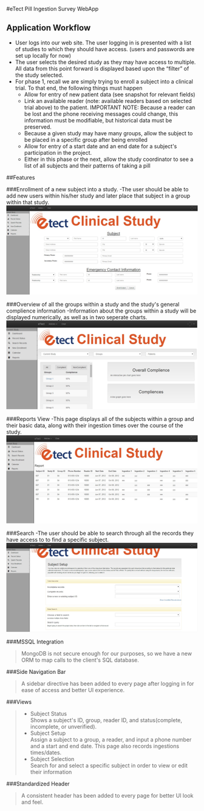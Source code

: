 #eTect Pill Ingestion Survey WebApp

## Application Workflow

* User logs into our web site.  The user logging in is presented with a list of studies to which they should have access. (users and passwords are set up locally for now)
* The user selects the desired study as they may have access to multiple.  All data from this point forward is displayed based upon the “filter” of the study selected.
* For phase 1, recall we are simply trying to enroll a subject into a clinical trial.  To that end, the following things must happen
  * Allow for entry of new patient data (see snapshot for relevant fields)
  * Link an available reader (note: available readers based on selected trial above) to the patient.  IMPORTANT NOTE: Because a reader can be lost and the phone receiving messages could change, this information must be modifiable, but historical data must be preserved.
  * Because a given study may have many groups, allow the subject to be placed in a specific group after being enrolled
  * Allow for entry of a start date and an end date for a subject's participation in the project.
  * Either in this phase or the next, allow the study coordinator to see a list of all subjects and their patterns of taking a pill

##Features

###Enrollment of a new subject into a study. 
-The user should be able to add new users within his/her study and later place that subject in a group within that study.
![Alt text](public/img/readme/Enroll.jpg?raw=true)

###Overview of all the groups within a study and the study's general complience information
-Information about the groups within a study will be displayed numerically, as well as in two seperate charts.
![Alt text](public/img/readme/Study_overview.jpg?raw=true)

###Reports View
-This page displays all of the subjects within a group and their basic data, along with their ingestion times over the course of the study.
![Alt text](public/img/readme/Reports.jpg?raw=true)

###Search
-The user should be able to search through all the records they have access to to find a specific subject.
![Alt text](public/img/readme/Search.jpg?raw=true)


###MSSQL Integration
>	MongoDB is not secure enough for our purposes, so we have a new ORM to map calls to the client's SQL database. 

###Side Navigation Bar
> A sidebar directive has been added to every page after logging in for ease of access and better UI experience.

###Views
>*	Subject Status  
>			Shows a subject's ID, group, reader ID, and status(complete, incomplete, or unverified). 
>* Subject Setup  
>			Assign a subject to a group, a reader, and input a phone number and a start and end date. This page also records ingestions times/dates.
>* Subject Selection  
>			Search for and select a specific subject in order to view or edit their information

###Standardized Header
> A consistent header has been added to every page for better UI look and feel.
